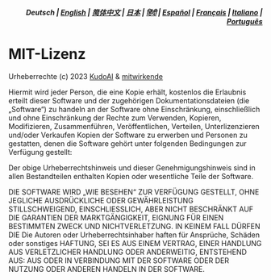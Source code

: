 <div align="right">
<h5>Deutsch | <a href="../../LICENSE.md">English</a> | <a href="../zh-cn/LICENSE.md">简体中文</a> | <a href="../ja/LICENSE.md">日本</a> | <a href="../hi/LICENSE.md">हिंदी</a> | <a href="../es/LICENSE.md">Español</a> | <a href="../fr/LICENSE.md">Français</a> | <a href="../it/LICENSE.md">Italiano</a> | <a href="../pt/LICENSE.md">Português</a></h5>
</div>

# MIT-Lizenz

Urheberrechte (c) 2023 [KudoAI](https://github.com/kudoai) & [mitwirkende](.#mitwirkende)

Hiermit wird jeder Person, die eine Kopie erhält, kostenlos die Erlaubnis erteilt dieser Software und der zugehörigen Dokumentationsdateien (die „Software“) zu handeln an der Software ohne Einschränkung, einschließlich und ohne Einschränkung der Rechte zum Verwenden, Kopieren, Modifizieren, Zusammenführen, Veröffentlichen, Verteilen, Unterlizenzieren und/oder Verkaufen Kopien der Software zu erwerben und Personen zu gestatten, denen die Software gehört unter folgenden Bedingungen zur Verfügung gestellt:

Der obige Urheberrechtshinweis und dieser Genehmigungshinweis sind in allen Bestandteilen enthalten Kopien oder wesentliche Teile der Software.

DIE SOFTWARE WIRD „WIE BESEHEN“ ZUR VERFÜGUNG GESTELLT, OHNE JEGLICHE AUSDRÜCKLICHE ODER GEWÄHRLEISTUNG STILLSCHWEIGEND, EINSCHLIESSLICH, ABER NICHT BESCHRÄNKT AUF DIE GARANTIEN DER MARKTGÄNGIGKEIT, EIGNUNG FÜR EINEN BESTIMMTEN ZWECK UND NICHTVERLETZUNG. IN KEINEM FALL DÜRFEN DIE Die Autoren oder Urheberrechtsinhaber haften für Ansprüche, Schäden oder sonstiges HAFTUNG, SEI ES AUS EINEM VERTRAG, EINER HANDLUNG AUS VERLETZLICHER HANDLUNG ODER ANDERWEITIG, ENTSTEHEND AUS: AUS ODER IN VERBINDUNG MIT DER SOFTWARE ODER DER NUTZUNG ODER ANDEREN HANDELN IN DER SOFTWARE.
